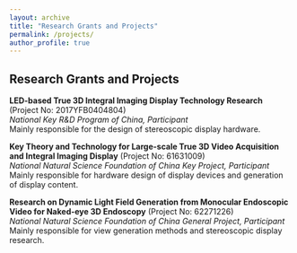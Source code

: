 ```yaml
---
layout: archive
title: "Research Grants and Projects"
permalink: /projects/
author_profile: true
---
```


## Research Grants and Projects

**LED-based True 3D Integral Imaging Display Technology Research** (Project No: 2017YFB0404804)  
*National Key R&D Program of China, Participant*  
Mainly responsible for the design of stereoscopic display hardware.

**Key Theory and Technology for Large-scale True 3D Video Acquisition and Integral Imaging Display** (Project No: 61631009)  
*National Natural Science Foundation of China Key Project, Participant*  
Mainly responsible for hardware design of display devices and generation of display content.

**Research on Dynamic Light Field Generation from Monocular Endoscopic Video for Naked-eye 3D Endoscopy** (Project No: 62271226)  
*National Natural Science Foundation of China General Project, Participant*  
Mainly responsible for view generation methods and stereoscopic display research.
